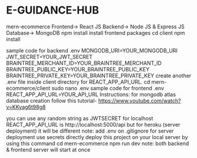 # E-GUIDANCE-HUB
mern-ecommerce
Frontend-> React JS Backend-> Node JS & Express JS Database-> MongoDB
npm install
install frontend packages
cd client
npm install

sample code for backend .env
MONGODB_URI=YOUR_MONGODB_URI
JWT_SECRET=YOUR_JWT_SECRET
BRAINTREE_MERCHANT_ID=YOUR_BRAINTREE_MERCHANT_ID
BRAINTREE_PUBLIC_KEY=YOUR_BRAINTREE_PUBLIC_KEY
BRAINTREE_PRIVATE_KEY=YOUR_BRAINTREE_PRIVATE_KEY
create another .env file inside client directory for REACT_APP_API_URL.
cd mern-ecommerce/client
sudo nano .env
sample code for frontend .env
REACT_APP_API_URL=YOUR_API_URL
Instructions:
for mongodb atlas database creation follow this tutorial-
https://www.youtube.com/watch?v=KKyag6t98g8

you can use any random string as JWTSECRET
for localhost REACT_APP_API_URL is http://localhost:5000/api but for heroku (server deployment) it will be different
note: add .env on .gitignore
for server deployment use secrets directly
deploy this project on your local server by using this command
cd mern-ecommerce
npm run dev
note: both backend & frontend server will start at once 
